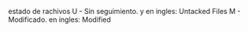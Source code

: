 estado de rachivos
U - Sin seguimiento. y en ingles: Untacked Files 
M - Modificado. en ingles: Modified